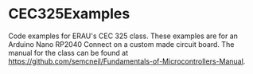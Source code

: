 # CEC325Examples
Code examples for ERAU's CEC 325 class. These examples are for an Arduino Nano RP2040 Connect on
a custom made circuit board. The manual for the class can be found at 
https://github.com/semcneil/Fundamentals-of-Microcontrollers-Manual.

